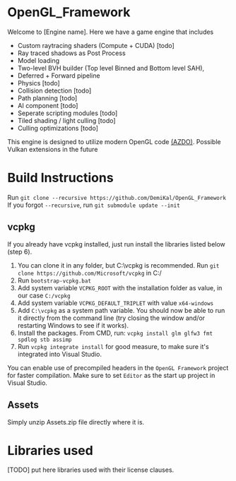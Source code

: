 # OpenGL_Framework
Welcome to [Engine name]. Here we have a game engine that includes
- Custom raytracing shaders (Compute + CUDA) [todo]
- Ray traced shadows as Post Process
- Model loading
- Two-level BVH builder (Top level Binned and Bottom level SAH),
- Deferred + Forward pipeline
- Physics [todo]
- Collision detection [todo]
- Path planning [todo]
- AI component [todo]
- Seperate scripting modules [todo]
- Tiled shading / light culling [todo]
- Culling optimizations [todo]

This engine is designed to utilize modern OpenGL code [(AZDO)](https://www.gdcvault.com/play/1020791/Approaching-Zero-Driver-Overhead-in).
Possible Vulkan extensions in the future 

# Build Instructions
Run `git clone --recursive https://github.com/DemiKal/OpenGL_Framework`
If you forgot `--recursive`, run `git submodule update --init`

## vcpkg 
If you already have vcpkg installed, just run install the libraries listed below (step 6).

1. You can clone it in any folder, but C:\vcpkg is recommended. Run `git clone https://github.com/Microsoft/vcpkg` in C:/
2. Run `bootstrap-vcpkg.bat` 
3. Add system variable `VCPKG_ROOT` with the installation folder as value, in our case `C:/vcpkg`
4. Add system variable `VCPKG_DEFAULT_TRIPLET` with value `x64-windows`
5. Add `C:\vcpkg` as a system path variable. You should now be able to run it directly from the command line (try closing the window and/or restarting Windows to see if it works).
6. Install the packages. From CMD, run: `vcpkg install glm glfw3 fmt spdlog stb assimp`
6. Run `vcpkg integrate install` for good measure, to make sure it's integrated into Visual Studio. 

You can enable use of precompiled headers in the `OpenGL Framework` project for faster compilation. Make sure to set `Editor` as the start up project in Visual Studio.

## Assets
Simply unzip Assets.zip file directly where it is.

# Libraries used
[TODO] put here libraries used with their license clauses.
